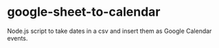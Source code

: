 # google-sheet-to-calendar
Node.js script to take dates in a csv and insert them as Google Calendar events.
